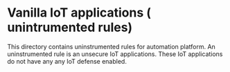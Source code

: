 # Vanilla IoT applications ( unintrumented rules)

This directory contains uninstrumented rules for automation platform. An uninstrumented rule is an unsecure IoT applications. These IoT applications do not have any any IoT defense enabled.